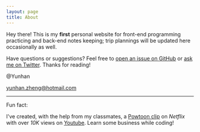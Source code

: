 ```yaml
---
layout: page
title: About
---
```


<p class="message">
  Hey there! This is my <strong>first</strong> personal website for front-end programming practicing and back-end notes keeping;
  trip plannings will be updated here occasionally as well.
</p>

Have questions or suggestions? Feel free to [open an issue on GitHub](https://github.com/Yunhan-Zheng/lmdolphy/issues/new) or [ask me on Twitter](https://twitter.com/DolphyYunhan).
Thanks for reading!

@Yunhan

<yunhan.zheng@hotmail.com>
- - - - - - -
Fun fact:

I've created, with the help from my classmates, a [Powtoon clip](https://www.powtoon.com/online-presentation/dqfOS3CECpe/?mode=movie) on *Netflix* with over *10K* views on [Youtube](https://www.youtube.com/watch?v=OWwSS6nrfQM&feature=em-upload_owner). Learn some business while coding! 
